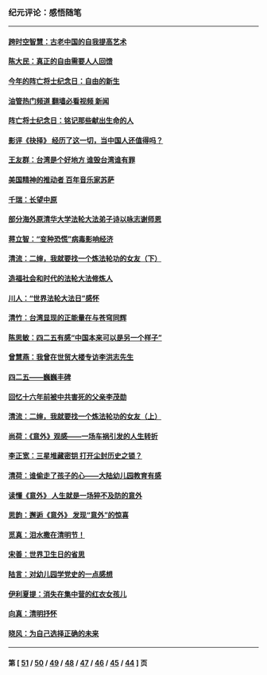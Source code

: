### 纪元评论：感悟随笔
---
#### [跨时空智慧：古老中国的自我提高艺术](../../pages/nsc1035/n12988506.md?06020330) 
#### [陈大民：真正的自由需要人人回馈](../../pages/nsc1035/n12990148.md?06020330) 
#### [今年的阵亡将士纪念日：自由的新生](../../pages/nsc1035/n12989540.md?06020330) 
#### [油管热门频道 翻墙必看视频 新闻](ok?06020330)
#### [阵亡将士纪念日：铭记那些献出生命的人](../../pages/nsc1035/n12985418.md?06020330) 
#### [影评《抉择》 经历了这一切，当中国人还值得吗？](../../pages/nsc1035/n12983029.md?06020330) 
#### [王友群：台湾是个好地方 谁毁台湾谁有罪](../../pages/nsc1035/n12977761.md?06020330) 
#### [美国精神的推动者 百年音乐家苏萨](../../pages/nsc1035/n12974542.md?06020330) 
#### [千瑞：长望中原](../../pages/nsc1035/n12976554.md?06020330) 
#### [部分海外原清华大学法轮大法弟子诗以咏志谢师恩](../../pages/nsc1035/n12957723.md?06020330) 
#### [蒋立智：“变种恐慌”病毒影响经济](../../pages/nsc1035/n12955438.md?06020330) 
#### [清流：二婶，我就要找一个炼法轮功的女友（下）](../../pages/nsc1035/n12953189.md?06020330) 
#### [造福社会和时代的法轮大法修炼人](../../pages/nsc1035/n12944018.md?06020330) 
#### [川人：“世界法轮大法日”感怀](../../pages/nsc1035/n12932771.md?06020330) 
#### [清竹：台湾显现的正能量在与苍穹同辉](../../pages/nsc1035/n12928084.md?06020330) 
#### [陈思敏：四二五有感“中国本来可以是另一个样子”](../../pages/nsc1035/n12902318.md?06020330) 
#### [曾慧燕：我曾在世贸大楼专访李洪志先生](../../pages/nsc1035/n12898729.md?06020330) 
#### [四二五——巍巍丰碑](../../pages/nsc1035/n12893609.md?06020330) 
#### [回忆十六年前被中共害死的父亲李茂勋](../../pages/nsc1035/n12880270.md?06020330) 
#### [清流：二婶，我就要找一个炼法轮功的女友（上）](../../pages/nsc1035/n12879174.md?06020330) 
#### [尚荷：《意外》观感——一场车祸引发的人生转折](../../pages/nsc1035/n12877867.md?06020330) 
#### [李正宽：三星堆藏密钥 打开尘封历史之锁？](../../pages/nsc1035/n12877650.md?06020330) 
#### [清荷：谁偷走了孩子的心——大陆幼儿园教育有感](../../pages/nsc1035/n12871130.md?06020330) 
#### [读懂《意外》 人生就是一场猝不及防的意外](../../pages/nsc1035/n12869689.md?06020330) 
#### [思韵：邂逅《意外》 发现“意外”的惊喜](../../pages/nsc1035/n12862144.md?06020330) 
#### [觅真：泪水撒在清明节！](../../pages/nsc1035/n12857953.md?06020330) 
#### [宋善：世界卫生日的省思](../../pages/nsc1035/n12855911.md?06020330) 
#### [陆言：对幼儿园学党史的一点感想](../../pages/nsc1035/n12851128.md?06020330) 
#### [伊利夏提：消失在集中营的红衣女孩儿](../../pages/nsc1035/n12848360.md?06020330) 
#### [向真：清明抒怀](../../pages/nsc1035/n12848172.md?06020330) 
#### [晓风：为自己选择正确的未来](../../pages/nsc1035/n12778898.md?06020330) 

---
#### 第 [ [51](./51.md?06020330) / [50](./50.md?06020330) / [49](./49.md?06020330) / [48](./48.md?06020330) / [47](./47.md?06020330) / [46](./46.md?06020330) / [45](./45.md?06020330) / [44](./44.md?06020330) ] 页

